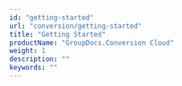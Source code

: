 ```yaml
---
id: "getting-started"
url: "conversion/getting-started"
title: "Getting Started"
productName: "GroupDocs.Conversion Cloud"
weight: 1
description: ""
keywords: ""
---
```

